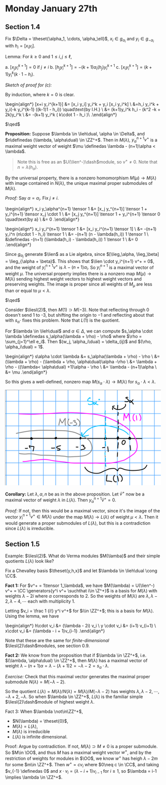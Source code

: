 # Monday January 27th

## Section 1.4

Fix $\Delta = \theset{\alpha_1, \cdots, \alpha_\ell}$, $x_i \in g_{\alpha_i}$ and $y_i \in g_{-\alpha_i}$ with $h_i = [x_i y_i]$.

Lemma:
For $k\geq 0$ and $1 \leq i, j \leq \ell$,

a. $[x_j y_i^{k+1}] = 0$ if $j\neq i$
b. $[h_j y_i^{k+1}] = -(k+1) \alpha_i(h_j) y_i^{k+1}$
c. $[x_i y_i^{k+1}] = (k+1) y_i^{k} (k\cdot 1 - h_i)$.

*Sketch of proof for (c):*

By induction, where $k=0$ is clear.

\begin{align*}
[x+i y_i^{k+1}]
&= [x_i y_i] y_i^k + y_i [x_i y_i^k] \\
&=h_i y_i^k + y_i(-k y_i^{k-1} ((k-1)1 - h_i)) \quad\text{by I.H.} \\
&= (k+1)y_i^k h_i - (k^2 -k + 2k)y_i^k \\
&= -(k+1) y_i^k ( k\cdot 1 - h_i )\\
.\end{align*}

$\qed$

**Proposition:** 
Suppose $\lambda \in \lieh\dual, \alpha \in \Delta$, and $n\definedas (\lambda, \alpha\dual) \in \ZZ^+$.
Then in $M(\lambda)$, $y_\alpha^{n+1} v^+$ is a maximal weight vector of weight $\mu \definedas \lambda - (n+1)\alpha < \lambda$.

> Note this is free as an $U(\lien^-)\dash$module, so $v^+ \neq 0$.
> Note that $n = \lambda(h_\alpha)$.

By the universal property, there is a nonzero homomorphism $M(\mu) \to M(\lambda)$ with image contained in $N(\lambda)$, the unique maximal proper submodules of $M(\lambda)$.

*Proof:*
Say $\alpha = \alpha_i$.
Fix $j\neq i$.

\begin{align*}
x_i y_\alpha^{n+1} \tensor 1 
&= [x_j y_^{n+1}] \tensor 1 + y_i^{n+1} \tensor x_j \cdot 1 \\
&= [x_j y_^{n+1}] \tensor 1 + y_i^{n+1} \tensor 0 \quad\text{by a} \\
&= 0
.\end{align*}


\begin{align*}
x_i y_i^{n+1} \tensor 1 
&= [x_i y_i^{n+1} \tensor 1] \\
&= -(n+1) y_i^n (n\cdot 1 - h_i) \tensor 1 \\
&= -(n+1) (n - \lambda(h_i)) 1 \tensor 1 \\
&\definedas -(n+1) (\lambda(h_i) - \lambda(h_i)) 1 \tensor 1 \\
&= 0
.\end{align*}

Since $g_{\alpha_j}$ generate $\lien$ as a Lie algebra, since $[\lieg_\alpha, \lieg_\beta] = \lieg_{\alpha + \beta}$.
This shows that $\lien \cdot y_i^{n+1} v^+ = 0$, and the weight of $y_i^{n+1} v^+$ is $\lambda - (n+1)\alpha_i$.
So $y_i^{n+1}$ is a maximal vector of weight $\mu$.
The universal property implies there is a nonzero map $M(\mu) \to M(\lambda)$ sending highest weight vectors to highest weight vectors and preserving weights.
The image is proper since all weights of $M_\mu$ are less than or equal to $\mu < \lambda$.

$\qed$

Consider $\liesl(2)$, then $M(1) \supset M(-3)$.
Note that reflecting through 0 doesn't send 1 to -3, but shifting the origin to $-1$ and reflecting about that with $s_\alpha \cdot$ fixes this problem.
Note that $L(1)$ is the quotient.

For $\lambda \in \lieh\dual$ and $\alpha \in \Delta$, we can compute $s_\alpha \cdot \lambda \definedas s_\alpha(\lambda + \rho) - \rho$ where $\rho = \sum_{j=1}^\ell e_i$.
Then $(w_j, \alpha_i\dual) = \delta_{ij}$ and $(\rho, \alpha_i\dual) = 1$.

\begin{align*}
s\alpha \cdot \lambda 
&= s_\alpha(\lambda + \rho) - \rho \\
&= (\lambda + \rho) - (\lambda + \rho, \alpha\dual)\alpha -\rho \\
&= \lambda + \rho - ((\lambda< \alpha\dual) +1)\alpha - \rho \\
&= \lambda - (n+1)\alpha \\
&= \mu
.\end{align*}

So this gives a well-defined, nonzero map $M(s_\alpha \cdot \lambda) \to M(\lambda)$ for $s_\alpha \cdot \lambda < \lambda$.

![Image](figures/2020-01-27-09:35.png)

**Corollary:**
Let $\lambda, \alpha, n$ be as in the above proposition.
Let $\bar v^+$ now be a maximal vector of weight $\lambda$ in $L(\lambda)$.
Then $y_\alpha^{n+1} \bar v^+ = 0$.

*Proof:*
If not, then this would be a maximal vector, since it's the image of the vector $y_i^{n+1}v^+ \in M(\lambda)$ under the map $M(\lambda) \to L(\lambda)$ of weight $\mu < \lambda$.
Then it would generate a proper submodules of $L(\lambda)$, but this is a contradiction since $L(\lambda)$ is irreducible.


## Section 1.5

Example: $\liesl(2)$.
What do Verma modules $M(\lamba)$ and their simple quotients $L(\lambda)$ look like?

Fix a Chevalley basis $\theset{y,h,x}$ and let $\lambda \in \lieh\dual \cong \CC$.

**Fact 1:**
For $v^+ = 1\tensor 1_\lambda$, we have $M(\lambda) = U(\lien^-) v^+ = \CC \generators{y^i v^+ \suchthat i\in \Z^+}$ is a basis for $M(\lambda)$ with weights $\lambda - 2i$ where $\alpha$ corresponds to 2.
So the weights of $M(\lambda)$ are $\lambda, \lambda-2, \lambda-4, \cdots$ each with multiplicity 1.

Letting $v_i = \frac 1 {i!} y^i v^+$ for $i\in \ZZ^+$; this is a basis for $M(\lambda)$.
Using the lemma, we have

\begin{align*}
h\cdot v_i &= (\lambda - 2i) v_i \\
y \cdot v_i &= (i+1) v_{i+1} \\
x\cdot v_i &= (\lambda - i + 1)v_{i-1} 
.\end{align*}

Note that these are the same for *finite-dimensional* $\liesl(2)\dash$modules, see section 0.9.

**Fact 2:**
We know from the proposition that if $\lambda \in \ZZ^+$, i.e. $(\lambda, \alpha\dual) \in \ZZ^+$, then $M(\lambda)$ has a maximal vector of weight $\lambda - (n+1)\alpha = \lambda - (\lambda+1)2 = -\lambda-2 = s_\alpha \cdot \lambda$.

*Exercise:* 
Check that this maximal vector generates the maximal proper submodule $N(\lambda) = M(-\lambda - 2)$.

So the quotient $L(\lambda) = M(\lambda) / N(\lambda) = M(\lambda) / M(-\lambda - 2)$ has weights $\lambda, \lambda-2, \cdots, -\lambda+2, -\lambda$.
So when $\lambda \in \ZZ^+$, $L(\lambda)$ is the familiar simple $\liesl(2)\dash$module of highest weight $\lambda$.

Fact 3:
When $\lambda \not\in\ZZ^+$,

- $N(\lambda) = \theset{0}$,
- $M(\lambda) = L(\lambda)$,
- $M(\lambda)$ is irreducible
- $L(\lambda)$ is infinite dimensional.


Proof:
Argue by contradiction.
If not, $M(\lambda) \supset M \neq 0$ is a proper submodule.
So $M\in \OO$, and thus $M$ has a maximal weight vector $w^+$, and by the restriction of weights for modules in $\OO$, we know $w^+$ has heigh $\lambda - 2m$ for some $m\in \ZZ^+$.
Then $w^+ = c v_i$ where $0\neq c \in \CC$, and taking $v_{-1} \definedas 0$ and $x\cdot v_i = (\lambda - i + 1)v_{i-1}$ for $i\geq 1$, so $\lambda = i-1 \implies \lambda \in \ZZ^+$.
